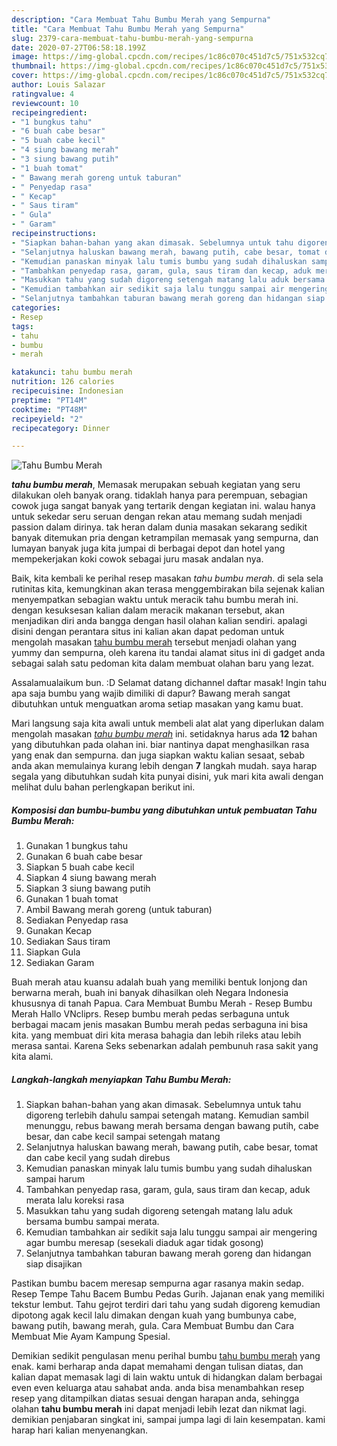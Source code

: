 ```yaml
---
description: "Cara Membuat Tahu Bumbu Merah yang Sempurna"
title: "Cara Membuat Tahu Bumbu Merah yang Sempurna"
slug: 2379-cara-membuat-tahu-bumbu-merah-yang-sempurna
date: 2020-07-27T06:58:18.199Z
image: https://img-global.cpcdn.com/recipes/1c86c070c451d7c5/751x532cq70/tahu-bumbu-merah-foto-resep-utama.jpg
thumbnail: https://img-global.cpcdn.com/recipes/1c86c070c451d7c5/751x532cq70/tahu-bumbu-merah-foto-resep-utama.jpg
cover: https://img-global.cpcdn.com/recipes/1c86c070c451d7c5/751x532cq70/tahu-bumbu-merah-foto-resep-utama.jpg
author: Louis Salazar
ratingvalue: 4
reviewcount: 10
recipeingredient:
- "1 bungkus tahu"
- "6 buah cabe besar"
- "5 buah cabe kecil"
- "4 siung bawang merah"
- "3 siung bawang putih"
- "1 buah tomat"
- " Bawang merah goreng untuk taburan"
- " Penyedap rasa"
- " Kecap"
- " Saus tiram"
- " Gula"
- " Garam"
recipeinstructions:
- "Siapkan bahan-bahan yang akan dimasak. Sebelumnya untuk tahu digoreng terlebih dahulu sampai setengah matang. Kemudian sambil menunggu, rebus bawang merah bersama dengan bawang putih, cabe besar, dan cabe kecil sampai setengah matang"
- "Selanjutnya haluskan bawang merah, bawang putih, cabe besar, tomat dan cabe kecil yang sudah direbus"
- "Kemudian panaskan minyak lalu tumis bumbu yang sudah dihaluskan sampai harum"
- "Tambahkan penyedap rasa, garam, gula, saus tiram dan kecap, aduk merata lalu koreksi rasa"
- "Masukkan tahu yang sudah digoreng setengah matang lalu aduk bersama bumbu sampai merata."
- "Kemudian tambahkan air sedikit saja lalu tunggu sampai air mengering agar bumbu meresap (sesekali diaduk agar tidak gosong)"
- "Selanjutnya tambahkan taburan bawang merah goreng dan hidangan siap disajikan"
categories:
- Resep
tags:
- tahu
- bumbu
- merah

katakunci: tahu bumbu merah 
nutrition: 126 calories
recipecuisine: Indonesian
preptime: "PT14M"
cooktime: "PT48M"
recipeyield: "2"
recipecategory: Dinner

---
```



![Tahu Bumbu Merah](https://img-global.cpcdn.com/recipes/1c86c070c451d7c5/751x532cq70/tahu-bumbu-merah-foto-resep-utama.jpg)

<b><i>tahu bumbu merah</i></b>, Memasak merupakan sebuah kegiatan yang seru dilakukan oleh banyak orang. tidaklah hanya para perempuan, sebagian cowok juga sangat banyak yang tertarik dengan kegiatan ini. walau hanya untuk sekedar seru seruan dengan rekan atau memang sudah menjadi passion dalam dirinya. tak heran dalam dunia masakan sekarang sedikit banyak ditemukan pria dengan ketrampilan memasak yang sempurna, dan lumayan banyak juga kita jumpai di berbagai depot dan hotel yang mempekerjakan koki cowok sebagai juru masak andalan nya.

Baik, kita kembali ke perihal resep masakan <i>tahu bumbu merah</i>. di sela sela rutinitas kita, kemungkinan akan terasa menggembirakan bila sejenak kalian menyempatkan sebagian waktu untuk meracik tahu bumbu merah ini. dengan kesuksesan kalian dalam meracik makanan tersebut, akan menjadikan diri anda bangga dengan hasil olahan kalian sendiri. apalagi disini dengan perantara situs ini kalian akan dapat pedoman untuk mengolah masakan <u>tahu bumbu merah</u> tersebut menjadi olahan yang yummy dan sempurna, oleh karena itu tandai alamat situs ini di gadget anda sebagai salah satu pedoman kita dalam membuat olahan baru yang lezat.

Assalamualaikum bun. :D Selamat datang dichannel daftar masak! Ingin tahu apa saja bumbu yang wajib dimiliki di dapur? Bawang merah sangat dibutuhkan untuk menguatkan aroma setiap masakan yang kamu buat.


Mari langsung saja kita awali untuk membeli alat alat yang diperlukan dalam mengolah masakan <u><i>tahu bumbu merah</i></u> ini. setidaknya harus ada <b>12</b> bahan yang dibutuhkan pada olahan ini. biar nantinya dapat menghasilkan rasa yang enak dan sempurna. dan juga siapkan waktu kalian sesaat, sebab anda akan memulainya kurang lebih dengan <b>7</b> langkah mudah. saya harap segala yang dibutuhkan sudah kita punyai disini, yuk mari kita awali dengan melihat dulu bahan perlengkapan berikut ini.

<!--inarticleads1-->

##### Komposisi dan bumbu-bumbu yang dibutuhkan untuk pembuatan Tahu Bumbu Merah:

1. Gunakan 1 bungkus tahu
1. Gunakan 6 buah cabe besar
1. Siapkan 5 buah cabe kecil
1. Siapkan 4 siung bawang merah
1. Siapkan 3 siung bawang putih
1. Gunakan 1 buah tomat
1. Ambil  Bawang merah goreng (untuk taburan)
1. Sediakan  Penyedap rasa
1. Gunakan  Kecap
1. Sediakan  Saus tiram
1. Siapkan  Gula
1. Sediakan  Garam


Buah merah atau kuansu adalah buah yang memiliki bentuk lonjong dan berwarna merah, buah ini banyak dihasilkan oleh Negara Indonesia khususnya di tanah Papua. Cara Membuat Bumbu Merah - Resep Bumbu Merah Hallo VNcliprs. Resep bumbu merah pedas serbaguna untuk berbagai macam jenis masakan Bumbu merah pedas serbaguna ini bisa kita. yang membuat diri kita merasa bahagia dan lebih rileks atau lebih merasa santai. Karena Seks sebenarkan adalah pembunuh rasa sakit yang kita alami. 

<!--inarticleads2-->

##### Langkah-langkah menyiapkan Tahu Bumbu Merah:

1. Siapkan bahan-bahan yang akan dimasak. Sebelumnya untuk tahu digoreng terlebih dahulu sampai setengah matang. Kemudian sambil menunggu, rebus bawang merah bersama dengan bawang putih, cabe besar, dan cabe kecil sampai setengah matang
1. Selanjutnya haluskan bawang merah, bawang putih, cabe besar, tomat dan cabe kecil yang sudah direbus
1. Kemudian panaskan minyak lalu tumis bumbu yang sudah dihaluskan sampai harum
1. Tambahkan penyedap rasa, garam, gula, saus tiram dan kecap, aduk merata lalu koreksi rasa
1. Masukkan tahu yang sudah digoreng setengah matang lalu aduk bersama bumbu sampai merata.
1. Kemudian tambahkan air sedikit saja lalu tunggu sampai air mengering agar bumbu meresap (sesekali diaduk agar tidak gosong)
1. Selanjutnya tambahkan taburan bawang merah goreng dan hidangan siap disajikan


Pastikan bumbu bacem meresap sempurna agar rasanya makin sedap. Resep Tempe Tahu Bacem Bumbu Pedas Gurih. Jajanan enak yang memiliki tekstur lembut. Tahu gejrot terdiri dari tahu yang sudah digoreng kemudian dipotong agak kecil lalu dimakan dengan kuah yang bumbunya cabe, bawang putih, bawang merah, gula. Cara Membuat Bumbu dan Cara Membuat Mie Ayam Kampung Spesial. 

Demikian sedikit pengulasan menu perihal bumbu <u>tahu bumbu merah</u> yang enak. kami berharap anda dapat memahami dengan tulisan diatas, dan kalian dapat memasak lagi di lain waktu untuk di hidangkan dalam berbagai even even keluarga atau sahabat anda. anda bisa menambahkan resep resep yang ditampilkan diatas sesuai dengan harapan anda, sehingga olahan <b>tahu bumbu merah</b> ini dapat menjadi lebih lezat dan nikmat lagi. demikian penjabaran singkat ini, sampai jumpa lagi di lain kesempatan. kami harap hari kalian menyenangkan.
